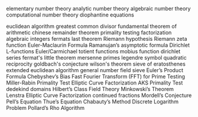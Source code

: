 




elementary number theory
analytic number theory
algebraic number theory
computational number theory
diophantine equations

euclidean algorithm
greatest common divisor
fundamental theorem of arithmetic
chinese remainder theorem
primality testing
factorization
algebraic integers
fermats last theorem
Riemann hypothesis
Riemann zeta function
Euler-Maclaurin Formula
Ramanujan’s asymptotic formula
Dirichlet L-functions
Euler/Carmichael totient functions
mobius function
dirichlet series
fermat's little theorem
mersenne primes
legendre symbol
quadratic reciprocity
goldbach's conjecture
wilson's theorem
sieve of eratosthenes
extended euclidean algorithm
general number field sieve
Euler’s Product Formula
Chebyshev’s Bias
Fast Fourier Transform (FFT) for Prime Testing
Miller-Rabin Primality Test
Elliptic Curve Factorization
AKS Primality Test
dedekind domains
Hilbert’s Class Field Theory
Minkowski’s Theorem
Lenstra Elliptic Curve Factorization
continued fractions
Mordell’s Conjecture
Pell’s Equation
Thue’s Equation
Chabauty’s Method
Discrete Logarithm Problem
Pollard’s Rho Algorithm
